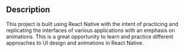 ## Description

This project is built using React Native with the intent of practicing and replicating the interfaces of various applications with an emphasis on animations. This is a great opportunity to learn and practice different approaches to UI design and animations in React Native.
